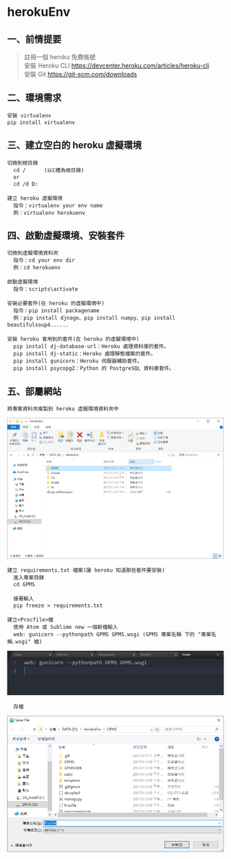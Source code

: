 # herokuEnv

## 一、前情提要
> 註冊一個 heroku 免費帳號
<br/>安裝 Heroku CLI
https://devcenter.heroku.com/articles/heroku-cli<br>
>安裝 Git
>https://git-scm.com/downloads
    
## 二、環境需求
    安裝 virtualenv 
    pip install virtualenv

## 三、建立空白的 heroku 虛擬環境
    切換到根目錄
      cd /      (以C槽為根目錄)
      or 
      cd /d D:
    
    建立 heroku 虛擬環境
      指令：virtualenv your env name
      例：virtualenv herokuenv
    
## 四、啟動虛擬環境、安裝套件
    切換到虛擬環境資料夾
      指令：cd your env dir
      例：cd herokuenv
    
    啟動虛擬環境
      指令：scripts\activate
      
    安裝必要套件(在 heroku 的虛擬環境中)
      指令：pip install packagename
      例：pip install djnago、pip install numpy、pip install beautifulsoup4......
    
    安裝 heroku 會用到的套件(在 heroku 的虛擬環境中)
      pip install dj-database-url：Heroku 處理資料庫的套件。
      pip install dj-static：Heroku 處理靜態檔案的套件。
      pip install gunicorn：Heroku 伺服器輔助套件。
      pip install psycopg2：Python 的 PostgreSQL 資料庫套件。
      
## 五、部屬網站
    將專案資料夾複製到 heroku 虛擬環境資料夾中
   ![image](https://github.com/maydayXi/herokuEnv/blob/master/herokuenv_dir.PNG)
    
    建立 requirements.txt 檔案(讓 heroku 知道那些套件要安裝)
      進入專案目錄
      cd GPMS
      
      接著輸入
      pip freeze > requirements.txt
      
    建立<Procfile>檔
      使用 Atom 或 Sublime new 一個新檔輸入
      web: gunicorn --pythonpath GPMS GPMS.wsgi (GPMS 專案名稱 下的 "專案名稱.wsgi" 檔)

   ![image](https://github.com/maydayXi/herokuEnv/blob/master/Procfile.PNG)
   
      存檔
   
   ![image](https://github.com/maydayXi/herokuEnv/blob/master/saved.PNG)
